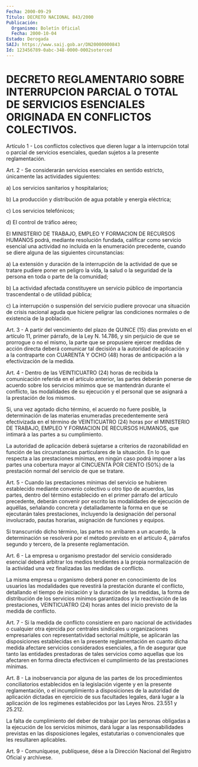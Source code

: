 ```yaml
---
Fecha: 2000-09-29
Título: DECRETO NACIONAL 843/2000
Publicación:
  Organismo: Boletín Oficial
  Fecha: 2000-10-04
Estado: Derogada
SAIJ: https://www.saij.gob.ar/DN20000000843
Id: 123456789-0abc-348-0000-0002soterced
---
```

# DECRETO REGLAMENTARIO SOBRE INTERRUPCION PARCIAL O TOTAL DE SERVICIOS ESENCIALES ORIGINADA EN CONFLICTOS COLECTIVOS.

<a id="1"></a>
Artículo 1 - Los conflictos colectivos  que  dieren  lugar a  la interrupción  total  o  parcial  de  servicios  esenciales, quedan sujetos a la presente reglamentación.

<a id="2"></a>
Art. 2 - Se considerarán servicios esenciales en sentido estricto, únicamente las actividades siguientes:

a) Los servicios  sanitarios y hospitalarios;

b) La producción y distribución de agua potable y energía eléctrica;

c) Los servicios telefónicos;

d) El control de tráfico aéreo;

El MINISTERIO DE TRABAJO,  EMPLEO  Y  FORMACION DE RECURSOS HUMANOS podrá, mediante resolución fundada, calificar como servicio esencial una  actividad  no incluida en la enumeración precedente, cuando se diere alguna de las siguientes circunstancias:

a) La extensión y duración de la interrupción de la actividad de que se tratare pudiere poner en peligro la vida, la salud o la seguridad de  la  persona  en  toda  o  parte de la comunidad;

b)  La  actividad  afectada  constituyere  un servicio público de importancia trascendental o de utilidad pública;

c) La interrupción  o  suspensión  del  servicio  pudiere  provocar una situación  de  crisis  nacional  aguda  que  hiciere  peligrar las condiciones  normales o  de  existencia  de  la    población.

<a id="3"></a>
Art.  3  -  A partir del vencimiento del plazo de QUINCE (15) días previsto en el artículo 11, primer párrafo, de la Ley N. 14.786, y sin perjuicio  de  que  se prorrogue o no el mismo, la parte que se propusiere ejercer medidas  de  acción directa deberá comunicar tal decisión  a  la autoridad de aplicación  y  a  la  contraparte  con CUARENTA Y OCHO  (48) horas de anticipación a la efectivización de la medida.

<a id="4"></a>
Art. 4 - Dentro de  las  VEINTICUATRO  (24)  horas  de recibida la comunicación  referida en el artículo anterior, las partes  deberán ponerse de acuerdo  sobre  los servicios mínimos que se mantendrán durante el conflicto, las modalidades de su ejecución y el personal que se asignará a la prestación de los mismos.

Si, una vez agotado dicho término,  el acuerdo no fuere posible, la determinación  de  las  materias  enumeradas  precedentemente  será efectivizada  en  el  término de VEINTICUATRO  (24)  horas  por  el MINISTERIO DE TRABAJO, EMPLEO Y FORMACION DE RECURSOS HUMANOS, que intimará a las partes a su cumplimiento.

La  autoridad  de  aplicación   deberá  sujetarse  a  criterios  de razonabilidad en función de las  circunstancias particulares de la situación.  En  lo  que respecta a las  prestaciones  mínimas,  en ningún caso podrá imponer  a  las  partes  una  cobertura  mayor al CINCUENTA POR CIENTO (50%) de la prestación normal del servicio de que se tratare.

<a id="5"></a>
Art.  5 - Cuando las prestaciones mínimas del servicio se hubieren establecido  mediante  convenio colectivo u otro tipo de acuerdos, las partes, dentro del término  establecido  en  el primer párrafo del   artículo  precedente,  deberán  convenir  por  escrito    las modalidades    de  ejecución  de  aquéllas,  señalando  concreta  y detalladamente la  forma  en  que se ejecutarán tales prestaciones, incluyendo  la  designación  del  personal    involucrado,   pautas horarias, asignación de funciones y equipos.

Si  transcurrido  dicho  término,  las  partes  no  arribaren a un acuerdo, la determinación se resolverá por el método previsto en el artículo 4, párrafos segundo y tercero, de la presente reglamentación.

<a id="6"></a>
Art. 6 - La empresa u organismo prestador del servicio considerado esencial   deberá  arbitrar  los  medios  tendientes  a  la  propia normalización  de  la  actividad una vez finalizadas las medidas de conflicto.

La misma empresa u organismo  deberá  poner  en conocimiento de los usuarios  las  modalidades que revestirá la prestación  durante  el conflicto, detallando  el tiempo de iniciación y la duración de las medidas,  la  forma  de  distribución  de  los  servicios  mínimos garantizados y la reactivación  de  las  prestaciones, VEINTICUATRO (24)  horas  antes del inicio previsto de la  medida  de  conflicto.

<a id="7"></a>
Art. 7 - Si la medida de conflicto consistiere en paro nacional de actividades o  cualquier  otra  ejercida por centrales sindicales u organizaciones  empresariales  con    representatividad   sectorial múltiple,  se  aplicarán  las  disposiciones  establecidas  en  la presente  reglamentación en cuanto dicha medida afectare servicios considerados esenciales, a fin de asegurar que tanto las entidades prestadoras  de  tales servicios como aquellas que los afectaren en forma directa efectivicen  el  cumplimiento  de  las  prestaciones mínimas.

<a id="8"></a>
Art.  8  -  La  inobservancia  por  alguna  de  las  partes de los procedimientos   conciliatorios  establecidos  en  la  legislación vigente y en la presente  reglamentación,  o  el  incumplimiento a disposiciones de la autoridad de aplicación dictadas  en  ejercicio de  sus  facultades  legales,  dará  lugar  a la aplicación de los regímenes  establecidos  por  las  Leyes  Nros. 23.551   y  25.212.

La  falta  de  cumplimiento  del deber de trabajar por las personas obligadas a la ejecución de los servicios mínimos, dará lugar a las responsabilidades  previstas  en  las  disposiciones  legales, estatutarias o convencionales  que    les   resultaren  aplicables.

<a id="9"></a>
Art. 9 - Comuníquese, publíquese, dése a la Dirección Nacional del Registro Oficial y archívese.